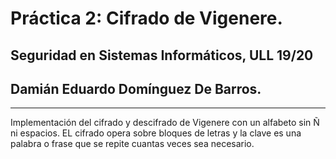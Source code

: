 # Práctica 2: Cifrado de Vigenere.
## Seguridad en Sistemas Informáticos, ULL 19/20
## Damián Eduardo Domínguez De Barros.

---

Implementación del cifrado y descifrado de Vigenere con un alfabeto sin Ñ ni espacios.
EL cifrado opera sobre bloques de letras y la clave es una palabra o frase que se repite cuantas veces sea necesario.